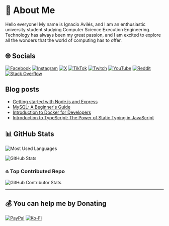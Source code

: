 # 💫 About Me

Hello everyone! My name is Ignacio Avilés, and I am an enthusiastic university student studying Computer Science Execution Engineering. Technology has always been my great passion, and I am excited to explore all the wonders that the world of computing has to offer.

## 🌐 Socials

[![Facebook][Facebook-Account-badge]][Facebook-Account-Link] [![Instagram][Instagram-Account-Badge]][Instagram-Account-Link] [![X][X-Account-Badge]][X-Account-Link] [![TikTok][TikTok-Account-Badge]][TikTok-Account-Link] [![Twitch][Twitch-Account-Badge]][Twitch-Account-Link] [![YouTube][YouTube-Account-Badge]][YouTube-Account-Link] [![Reddit][Reddit-Account-Badge]][Reddit-Account-Link] [![Stack Overflow][StackOverflow-Account-Badge]][StackOverflow-Account-Link]

## Blog posts
<!-- BLOG-POST-LIST:START -->
- [Getting started with Node.js and Express](https://avilesxd.vercel.app/getting-started-with-node-js-and-express)
- [MySQL: A Beginner&#39;s Guide](https://avilesxd.vercel.app/mysql-for-beginner)
- [Introduction to Docker for Developers](https://avilesxd.vercel.app/introduction-to-docker-for-developers)
- [Introduction to TypeScript: The Power of Static Typing in JavaScript](https://avilesxd.vercel.app/introduction-to-typescript)
<!-- BLOG-POST-LIST:END -->

## 📊 GitHub Stats

![Most Used Languages][GitHub-Most-Used-Languages-Link]

![GitHub Stats][GitHub-Stats-Link]

### 🔝 Top Contributed Repo

![GitHub Contributor Stats][GitHub-Contributor-Stats-Link]

---

## 💰 You can help me by Donating

[![PayPal](https://img.shields.io/badge/PayPal-00457C?style=for-the-badge&logo=paypal&logoColor=white)][PayPal-Link] [![Ko-Fi](https://img.shields.io/badge/Ko--fi-F16061?style=for-the-badge&logo=ko-fi&logoColor=white)][KoFi-Link]

<!-- Badges and links -->
[Facebook-Account-Badge]: https://img.shields.io/badge/Facebook-%231877F2.svg?logo=Facebook&logoColor=white
[Instagram-Account-Badge]: https://img.shields.io/badge/Instagram-%23E4405F.svg?logo=Instagram&logoColor=white
[X-Account-Badge]: https://img.shields.io/twitter/follow/Ignacio27072001
[TikTok-Account-Badge]: https://img.shields.io/badge/TikTok-%23000000.svg?logo=TikTok&logoColor=white
[Twitch-Account-Badge]: https://img.shields.io/badge/Twitch-%239146FF.svg?logo=Twitch&logoColor=white
[YouTube-Account-Badge]: https://img.shields.io/badge/YouTube-%23FF0000.svg?logo=YouTube&logoColor=white
[Reddit-Account-Badge]: https://img.shields.io/badge/Reddit-%23FF4500.svg?logo=Reddit&logoColor=white
[StackOverflow-Account-Badge]: https://img.shields.io/badge/-Stackoverflow-FE7A16?logo=stack-overflow&logoColor=white

[Facebook-Account-Link]: https://facebook.com/ignacio.avilescardenasso "Go to my Facebook account"
[Instagram-Account-Link]: https://instagram.com/avilesxd "Go to my Instagram account"
[X-Account-Link]: https://twitter.com/Ignacio27072001 "Go to my Twitter account"
[TikTok-Account-Link]: https://tiktok.com/@igns27 "Go to my TikTok account"
[Twitch-Account-Link]: https://twitch.tv/chle_igns "Go to my Twitch account"
[YouTube-Account-Link]: https://youtube.com/@igns27 "Go to my YouTube account"
[Reddit-Account-Link]: https://reddit.com/user/avilesxd "Go to my Reddit account"
[StackOverflow-Account-Link]: https://stackoverflow.com/users/22341235 "Go to my StackOverflow account"
[GitHub-Most-Used-Languages-Link]: https://github-readme-stats.vercel.app/api/top-langs/?username=avilesxd&theme=dark&hide_border=false&include_all_commits=false&count_private=false&layout=compact "GitHub Most Used Languages"
[GitHub-Stats-Link]: https://github-readme-stats.vercel.app/api?username=avilesxd&theme=dark&hide_border=false&include_all_commits=false&count_private=false "GitHub Stats"
[GitHub-Contributor-Stats-Link]: https://github-contributor-stats.vercel.app/api?username=avilesxd&limit=5&theme=dark&combine_all_yearly_contributions=true "GitHub Top Contributed Repo"
[PayPal-Link]: https://paypal.me/avilesxd "Can you donating PayPal"
[KoFi-Link]: https://ko-fi.com/avilesxd "Can you donating KoFi"
